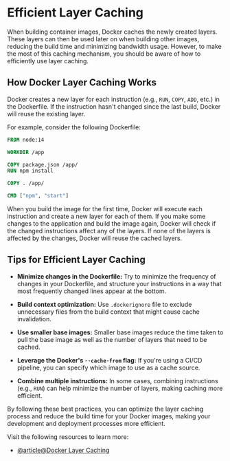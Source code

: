 # Efficient Layer Caching

When building container images, Docker caches the newly created layers. These layers can then be used later on when building other images, reducing the build time and minimizing bandwidth usage. However, to make the most of this caching mechanism, you should be aware of how to efficiently use layer caching.

## How Docker Layer Caching Works

Docker creates a new layer for each instruction (e.g., `RUN`, `COPY`, `ADD`, etc.) in the Dockerfile. If the instruction hasn't changed since the last build, Docker will reuse the existing layer.

For example, consider the following Dockerfile:

```dockerfile
FROM node:14

WORKDIR /app

COPY package.json /app/
RUN npm install

COPY . /app/

CMD ["npm", "start"]
```

When you build the image for the first time, Docker will execute each instruction and create a new layer for each of them. If you make some changes to the application and build the image again, Docker will check if the changed instructions affect any of the layers. If none of the layers is affected by the changes, Docker will reuse the cached layers.

## Tips for Efficient Layer Caching

- **Minimize changes in the Dockerfile:** Try to minimize the frequency of changes in your Dockerfile, and structure your instructions in a way that most frequently changed lines appear at the bottom.

- **Build context optimization:** Use `.dockerignore` file to exclude unnecessary files from the build context that might cause cache invalidation. 

- **Use smaller base images:** Smaller base images reduce the time taken to pull the base image as well as the number of layers that need to be cached. 

- **Leverage the Docker's `--cache-from` flag:** If you're using a CI/CD pipeline, you can specify which image to use as a cache source.

- **Combine multiple instructions:** In some cases, combining instructions (e.g., `RUN`) can help minimize the number of layers, making caching more efficient.

By following these best practices, you can optimize the layer caching process and reduce the build time for your Docker images, making your development and deployment processes more efficient.

Visit the following resources to learn more:

- [@article@Docker Layer Caching](https://docs.docker.com/build/cache/)
